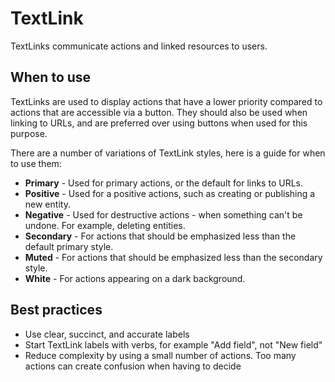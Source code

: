 # TextLink

TextLinks communicate actions and linked resources to users.

## When to use

TextLinks are used to display actions that have a lower priority compared to actions that are accessible via a button. They should also be used when linking to URLs, and are preferred over using buttons when used for this purpose.

There are a number of variations of TextLink styles, here is a guide for when to use them:

- **Primary** - Used for primary actions, or the default for links to URLs.
- **Positive** - Used for a positive actions, such as creating or publishing a new entity.
- **Negative** - Used for destructive actions - when something can't be undone. For example, deleting entities.
- **Secondary** - For actions that should be emphasized less than the default primary style.
- **Muted** - For actions that should be emphasized less than the secondary style.
- **White** - For actions appearing on a dark background.

## Best practices

- Use clear, succinct, and accurate labels
- Start TextLink labels with verbs, for example "Add field", not "New field"
- Reduce complexity by using a small number of actions. Too many actions can create confusion when having to decide
